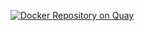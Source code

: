 [![Docker Repository on Quay](https://quay.io/repository/upodroid/build-image/status "Docker Repository on Quay")](https://quay.io/repository/upodroid/build-image)

